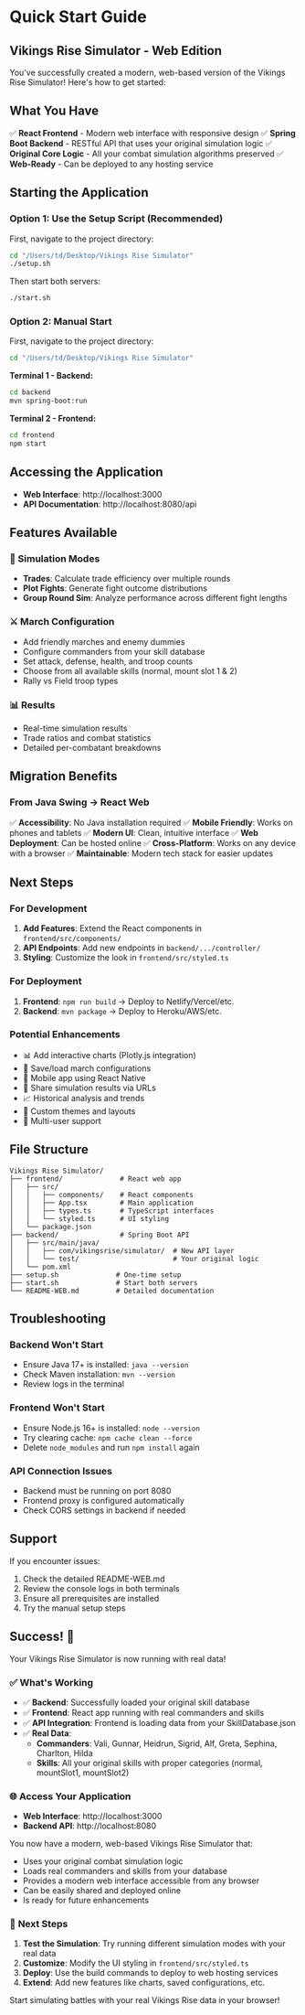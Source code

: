 # Quick Start Guide

## Vikings Rise Simulator - Web Edition

You've successfully created a modern, web-based version of the Vikings Rise Simulator! Here's how to get started:

## What You Have

✅ **React Frontend** - Modern web interface with responsive design
✅ **Spring Boot Backend** - RESTful API that uses your original simulation logic
✅ **Original Core Logic** - All your combat simulation algorithms preserved
✅ **Web-Ready** - Can be deployed to any hosting service

## Starting the Application

### Option 1: Use the Setup Script (Recommended)
First, navigate to the project directory:
```bash
cd "/Users/td/Desktop/Vikings Rise Simulator"
./setup.sh
```

Then start both servers:
```bash
./start.sh
```

### Option 2: Manual Start

First, navigate to the project directory:
```bash
cd "/Users/td/Desktop/Vikings Rise Simulator"
```

**Terminal 1 - Backend:**
```bash
cd backend
mvn spring-boot:run
```

**Terminal 2 - Frontend:**
```bash
cd frontend
npm start
```

## Accessing the Application

- **Web Interface**: http://localhost:3000
- **API Documentation**: http://localhost:8080/api

## Features Available

### 🎯 Simulation Modes
- **Trades**: Calculate trade efficiency over multiple rounds
- **Plot Fights**: Generate fight outcome distributions  
- **Group Round Sim**: Analyze performance across different fight lengths

### ⚔️ March Configuration
- Add friendly marches and enemy dummies
- Configure commanders from your skill database
- Set attack, defense, health, and troop counts
- Choose from all available skills (normal, mount slot 1 & 2)
- Rally vs Field troop types

### 📊 Results
- Real-time simulation results
- Trade ratios and combat statistics
- Detailed per-combatant breakdowns

## Migration Benefits

### From Java Swing → React Web

✅ **Accessibility**: No Java installation required
✅ **Mobile Friendly**: Works on phones and tablets
✅ **Modern UI**: Clean, intuitive interface
✅ **Web Deployment**: Can be hosted online
✅ **Cross-Platform**: Works on any device with a browser
✅ **Maintainable**: Modern tech stack for easier updates

## Next Steps

### For Development
1. **Add Features**: Extend the React components in `frontend/src/components/`
2. **API Endpoints**: Add new endpoints in `backend/.../controller/`
3. **Styling**: Customize the look in `frontend/src/styled.ts`

### For Deployment
1. **Frontend**: `npm run build` → Deploy to Netlify/Vercel/etc.
2. **Backend**: `mvn package` → Deploy to Heroku/AWS/etc.

### Potential Enhancements
- 📊 Add interactive charts (Plotly.js integration)
- 💾 Save/load march configurations
- 📱 Mobile app using React Native
- 🔗 Share simulation results via URLs
- 📈 Historical analysis and trends
- 🎨 Custom themes and layouts
- 👥 Multi-user support

## File Structure

```
Vikings Rise Simulator/
├── frontend/              # React web app
│   ├── src/
│   │   ├── components/    # React components
│   │   ├── App.tsx        # Main application
│   │   ├── types.ts       # TypeScript interfaces
│   │   └── styled.ts      # UI styling
│   └── package.json
├── backend/               # Spring Boot API
│   ├── src/main/java/
│   │   ├── com/vikingsrise/simulator/  # New API layer
│   │   └── test/                       # Your original logic
│   └── pom.xml
├── setup.sh              # One-time setup
├── start.sh              # Start both servers
└── README-WEB.md         # Detailed documentation
```

## Troubleshooting

### Backend Won't Start
- Ensure Java 17+ is installed: `java --version`
- Check Maven installation: `mvn --version`
- Review logs in the terminal

### Frontend Won't Start
- Ensure Node.js 16+ is installed: `node --version`
- Try clearing cache: `npm cache clean --force`
- Delete `node_modules` and run `npm install` again

### API Connection Issues
- Backend must be running on port 8080
- Frontend proxy is configured automatically
- Check CORS settings in backend if needed

## Support

If you encounter issues:
1. Check the detailed README-WEB.md
2. Review the console logs in both terminals
3. Ensure all prerequisites are installed
4. Try the manual setup steps

## Success! 🎉

Your Vikings Rise Simulator is now running with real data! 

### ✅ **What's Working**

- ✅ **Backend**: Successfully loaded your original skill database
- ✅ **Frontend**: React app running with real commanders and skills  
- ✅ **API Integration**: Frontend is loading data from your SkillDatabase.json
- ✅ **Real Data**: 
  - **Commanders**: Vali, Gunnar, Heidrun, Sigrid, Alf, Greta, Sephina, Charlton, Hilda
  - **Skills**: All your original skills with proper categories (normal, mountSlot1, mountSlot2)

### 🌐 **Access Your Application**

- **Web Interface**: http://localhost:3000
- **Backend API**: http://localhost:8080

You now have a modern, web-based Vikings Rise Simulator that:
- Uses your original combat simulation logic
- Loads real commanders and skills from your database
- Provides a modern web interface accessible from any browser
- Can be easily shared and deployed online
- Is ready for future enhancements

### 🎯 **Next Steps**

1. **Test the Simulation**: Try running different simulation modes with your real data
2. **Customize**: Modify the UI styling in `frontend/src/styled.ts`
3. **Deploy**: Use the build commands to deploy to web hosting services
4. **Extend**: Add new features like charts, saved configurations, etc.

Start simulating battles with your real Vikings Rise data in your browser!
